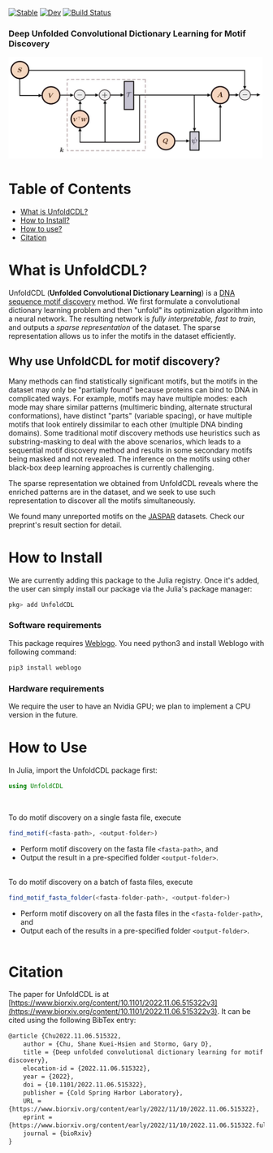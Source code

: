 

[![Stable](https://img.shields.io/badge/docs-stable-blue.svg)](https://kchu25.github.io/UnfoldCDL.jl/stable/)
[![Dev](https://img.shields.io/badge/docs-dev-blue.svg)](https://kchu25.github.io/UnfoldCDL.jl/dev/)
[![Build Status](https://github.com/kchu25/UnfoldCDL.jl/actions/workflows/CI.yml/badge.svg?branch=main)](https://github.com/kchu25/UnfoldCDL.jl/actions/workflows/CI.yml?query=branch%3Amain)
<!-- [![Coverage](https://codecov.io/gh/kchu25/UnfoldCDL.jl/branch/main/graph/badge.svg)](https://codecov.io/gh/kchu25/UnfoldCDL.jl) -->

### Deep Unfolded Convolutional Dictionary Learning for Motif Discovery
<img src="cgraph.jpg" alt="drawing" style="width:500px;"/>

# Table of Contents
 * [What is UnfoldCDL?](#ucdl)
 * [How to Install?](#install)
 * [How to use?](#using)
 * [Citation](#cite)



# What is UnfoldCDL? <a name="ucdl"></a>
UnfoldCDL (**Unfolded Convolutional Dictionary Learning**) is a [DNA sequence motif discovery](https://en.wikipedia.org/wiki/Sequence_motif) method. We first formulate a convolutional dictionary learning problem and then "unfold" its optimization algorithm into a neural network. The resulting network is *fully interpretable, fast to train*, and outputs a *sparse representation* of the dataset. The sparse representation allows us to infer the motifs in the dataset efficiently.

## Why use UnfoldCDL for motif discovery?
Many methods can find statistically significant motifs, but the motifs in the dataset may only be "partially found" because proteins can bind to DNA in complicated ways. For example, motifs may have multiple modes: each mode may share similar patterns (multimeric binding, alternate structural conformations), have distinct "parts" (variable spacing), or have multiple motifs that look entirely dissimilar to each other (multiple DNA binding domains). Some traditional motif discovery methods use heuristics such as substring-masking to deal with the above scenarios, which leads to a sequential motif discovery method and results in some secondary motifs being masked and not revealed. The inference on the motifs using other black-box deep learning approaches is currently challenging.

The sparse representation we obtained from UnfoldCDL reveals where the enriched patterns are in the dataset, and we seek to use such representation to discover all the motifs simultaneously.

We found many unreported motifs on the [JASPAR](https://jaspar.genereg.net/) datasets. Check our preprint's result section for detail.


# How to Install <a name="install"></a>
We are currently adding this package to the Julia registry. Once it's added, the user can simply install our package via the Julia's package manager:
```julia
pkg> add UnfoldCDL
```

### Software requirements 
 This package requires [Weblogo](http://weblogo.threeplusone.com/manual.html#download). You need python3 and install Weblogo with following command:
 ```bash
 pip3 install weblogo
 ```

### Hardware requirements
We require the user to have an Nvidia GPU; we plan to implement a CPU version in the future.

# How to Use <a name="using"></a>

In Julia, import the UnfoldCDL package first:
````julia
using UnfoldCDL
````
<br>


To do motif discovery on a single fasta file, execute
````julia
find_motif(<fasta-path>, <output-folder>)
````
- Perform motif discovery on the fasta file `<fasta-path>`, and 
- Output the result in a pre-specified folder `<output-folder>`. <br><br>



To do motif discovery on a batch of fasta files, execute
````julia
find_motif_fasta_folder(<fasta-folder-path>, <output-folder>)
````
- Perform motif discovery on all the fasta files in the `<fasta-folder-path>`, and 
- Output each of the results in a pre-specified folder `<output-folder>`.<br><br>

# Citation <a name="cite"></a>

The paper for UnfoldCDL is at [https://www.biorxiv.org/content/10.1101/2022.11.06.515322v3](https://www.biorxiv.org/content/10.1101/2022.11.06.515322v3). It can be cited using the following BibTex entry:
```
@article {Chu2022.11.06.515322,
	author = {Chu, Shane Kuei-Hsien and Stormo, Gary D},
	title = {Deep unfolded convolutional dictionary learning for motif discovery},
	elocation-id = {2022.11.06.515322},
	year = {2022},
	doi = {10.1101/2022.11.06.515322},
	publisher = {Cold Spring Harbor Laboratory},
	URL = {https://www.biorxiv.org/content/early/2022/11/10/2022.11.06.515322},
	eprint = {https://www.biorxiv.org/content/early/2022/11/10/2022.11.06.515322.full.pdf},
	journal = {bioRxiv}
}
```

